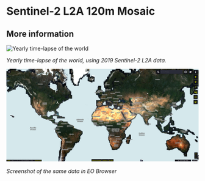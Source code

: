 # Sentinel-2 L2A 120m Mosaic

## More information

![Yearly time-lapse of the world](timelapse.gif)<br>

*Yearly time-lapse of the world, using 2019 Sentinel-2 L2A data.*

![Screenshot of the same data in the EO Browser](image.png)<br>

*Screenshot of the same data in EO Browser*
